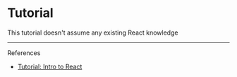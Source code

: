 # Tutorial

This tutorial doesn't assume any existing React knowledge

---

References

- [Tutorial: Intro to React](https://reactjs.org/tutorial/tutorial.html)
